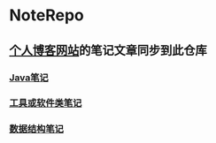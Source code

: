 # NoteRepo
## [个人博客网站](http://codezhou.com/)的笔记文章同步到此仓库

### [Java笔记](https://github.com/zhoubiao001/NoteRepo/tree/main/Java)



### [工具或软件类笔记](https://github.com/zhoubiao001/NoteRepo/tree/main/toolOrsoftware)



### [数据结构笔记](https://github.com/zhoubiao001/NoteRepo/tree/main/DataStructure)